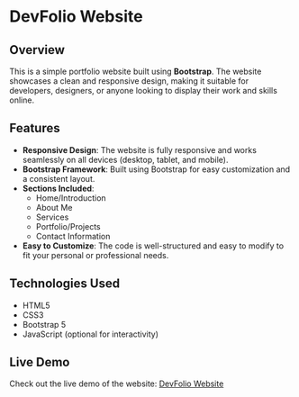 # DevFolio Website

## Overview
This is a simple portfolio website built using **Bootstrap**. The website showcases a clean and responsive design, making it suitable for developers, designers, or anyone looking to display their work and skills online.

## Features
- **Responsive Design**: The website is fully responsive and works seamlessly on all devices (desktop, tablet, and mobile).
- **Bootstrap Framework**: Built using Bootstrap for easy customization and a consistent layout.
- **Sections Included**:
  - Home/Introduction
  - About Me
  - Services
  - Portfolio/Projects
  - Contact Information
- **Easy to Customize**: The code is well-structured and easy to modify to fit your personal or professional needs.

## Technologies Used
- HTML5
- CSS3
- Bootstrap 5
- JavaScript (optional for interactivity)

## Live Demo
Check out the live demo of the website: [DevFolio Website](https://elagamy-devfolio.netlify.app/)
